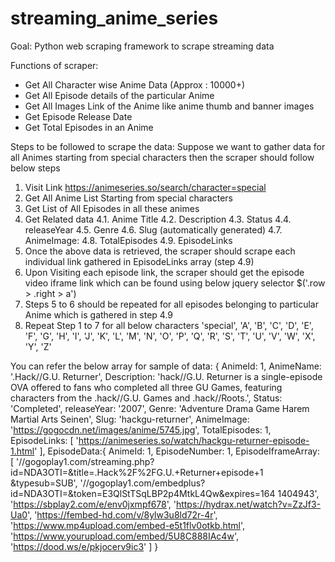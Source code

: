 # streaming_anime_series
Goal: Python web scraping framework to scrape streaming data 

Functions of scraper:
* Get All Character wise Anime Data (Approx : 10000+)
* Get All Episode details of the particular Anime
* Get All Images Link of the Anime like anime thumb and banner images
* Get Episode Release Date
* Get Total Episodes in an Anime

Steps to be followed to scrape the data:
Suppose we want to gather data for all Animes starting from special characters then the scraper
should follow below steps
1. Visit Link https://animeseries.so/search/character=special
2. Get All Anime List Starting from special characters
3. Get List of All Episodes in all these animes
4. Get Related data
    4.1. Anime Title
    4.2. Description
    4.3. Status
    4.4. releaseYear
    4.5. Genre
    4.6. Slug (automatically generated)
    4.7. AnimeImage:
    4.8. TotalEpisodes
    4.9. EpisodeLinks
5. Once the above data is retrieved, the scraper should scrape each individual link
gathered in EpisodeLinks array (step 4.9)
6. Upon Visiting each episode link, the scraper should get the episode video iframe link
which can be found using below jquery selector
                $('.row > .right > a')
7. Steps 5 to 6 should be repeated for all episodes belonging to particular Anime which is
gathered in step 4.9
8. Repeat Step 1 to 7 for all below characters
'special', 'A', 'B', 'C', 'D', 'E', 'F', 'G', 'H', 'I', 'J', 'K', 'L', 'M', 'N', 'O', 'P', 'Q', 'R', 'S', 'T',
'U', 'V', 'W', 'X', 'Y', 'Z'

You can refer the below array for sample of data:
{
AnimeId: 1,
AnimeName: '.Hack//G.U. Returner',
Description: 'hack//G.U. Returner is a single-episode OVA offered to fans who completed all
three GU Games, featuring characters from the .hack//G.U. Games and .hack//Roots.',
Status: 'Completed',
releaseYear: '2007',
Genre: 'Adventure Drama Game Harem Martial Arts Seinen',
Slug: 'hackgu-returner',
AnimeImage: 'https://gogocdn.net/images/anime/5745.jpg',
TotalEpisodes: 1,
EpisodeLinks: [ 'https://animeseries.so/watch/hackgu-returner-episode-1.html' ],
EpisodeData:{
AnimeId: 1,
EpisodeNumber: 1,
EpisodeIframeArray: [
'//gogoplay1.com/streaming.php?id=NDA3OTI=&title=.Hack%2F%2FG.U.+Returner+episode+1
&typesub=SUB',
'//gogoplay1.com/embedplus?id=NDA3OTI=&token=E3QlStTSqLBP2p4MtkL4Qw&expires=164
1404943',
'https://sbplay2.com/e/env0jxmpf678',
'https://hydrax.net/watch?v=ZzJf3-Ua0',
'https://fembed-hd.com/v/8ylw3u8ld72r-4r',
'https://www.mp4upload.com/embed-e5t1flv0otkb.html',
'https://www.yourupload.com/embed/5U8C888IAc4w',
'https://dood.ws/e/pkjocerv9ic3'
]
}
